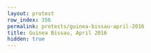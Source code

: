 ```yaml
---
layout: protest
row_index: 356
permalink: protests/guinea-bissau-april-2016
title: Guinea Bissau, April 2016
hidden: true
---
```

